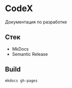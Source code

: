 # CodeX

Документация по разработке

## Стек

- MkDocs
- Semantic Release

## Build

```
mkdocs gh-pages
```
